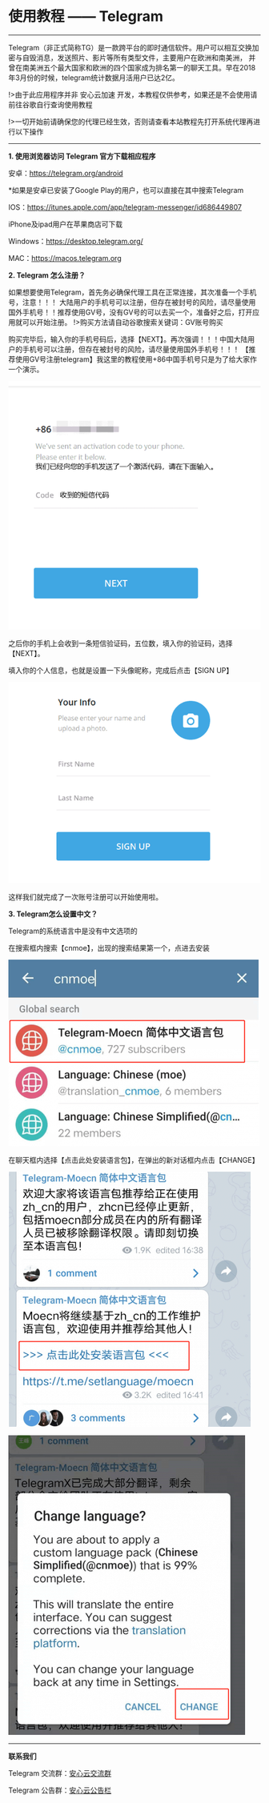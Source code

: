 # 使用教程 —— Telegram
- - - - -

Telegram（非正式简称TG）是一款跨平台的即时通信软件。用户可以相互交换加密与自毁消息，发送照片、影片等所有类型文件，主要用户在欧洲和南美洲，
并曾在南美洲五个最大国家和欧洲的四个国家成为排名第一的聊天工具。早在2018年3月份的时候，telegram统计数据月活用户已达2亿。


!>由于此应用程序并非 安心云加速 开发，本教程仅供参考，如果还是不会使用请前往谷歌自行查询使用教程

!>一切开始前请确保您的代理已经生效，否则请查看本站教程先打开系统代理再进行以下操作
 
---

**1. 使用浏览器访问 Telegram 官方下载相应程序**

安卓：https://telegram.org/android

*如果是安卓已安装了Google Play的用户，也可以直接在其中搜索Telegram

IOS：https://itunes.apple.com/app/telegram-messenger/id686449807

iPhone及ipad用户在苹果商店可下载

Windows：https://desktop.telegram.org/

MAC：https://macos.telegram.org


**2. Telegram 怎么注册？**

如果想要使用Telegram，首先务必确保代理工具在正常连接，其次准备一个手机号，注意！！！
大陆用户的手机号可以注册，但存在被封号的风险，请尽量使用国外手机号！！推荐使用GV号，没有GV号的可以去买一个，准备好之后，打开应用就可以开始注册。
!>购买方法请自动谷歌搜索关键词：GV账号购买

购买完毕后，输入你的手机号码后，选择【NEXT】。再次强调！！！中国大陆用户的手机号可以注册，但存在被封号的风险，请尽量使用国外手机号！！！
【推荐使用GV号注册telegram】我这里的教程使用+86中国手机号只是为了给大家作一个演示。

![](../img/faq/telegram-1.png)

之后你的手机上会收到一条短信验证码，五位数，填入你的验证码，选择【NEXT】。

填入你的个人信息，也就是设置一下头像昵称，完成后点击【SIGN UP】

![](../img/faq/telegram-2.png)

这样我们就完成了一次账号注册可以开始使用啦。

**3. Telegram怎么设置中文？**

Telegram的系统语言中是没有中文选项的

在搜索框内搜索【cnmoe】，出现的搜索结果第一个，点进去安装

![](../img/faq/telegram-3.png)

在聊天框内选择【点击此处安装语言包】，在弹出的新对话框内点击【CHANGE】

![](../img/faq/telegram-4.png)

![](../img/faq/telegram-5.png)

- - -


**联系我们**

  
  <i class="fa fa-users" aria-hidden="true"></i> Telegram 交流群：[安心云交流群](https://t.me/axsstap)

  <i class="fa fa-users" aria-hidden="true"></i> Telegram 公告群：[安心云公告栏](https://t.me/anxinssr)
